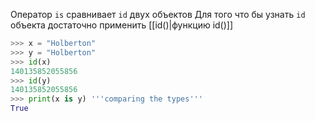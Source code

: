 Оператор `is` сравнивает `id` двух объектов
Для того что бы узнать `id` объекта достаточно применить [[id()|функцию id()]]
```python
>>> x = "Holberton"
>>> y = "Holberton"
>>> id(x)
140135852055856
>>> id(y)
140135852055856
>>> print(x is y) '''comparing the types'''
True
```